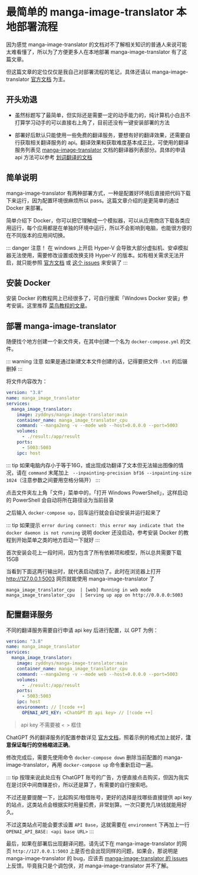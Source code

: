 # 最简单的 manga-image-translator 本地部署流程

因为感觉 manga-image-translator 的文档对不了解相关知识的普通人来说可能太难看懂了，所以为了方便更多人在本地部署 manga-image-translator 有了这篇文章。

但这篇文章的定位仅仅是我自己对部署流程的笔记，具体还请以 manga-image-translator [官方文档](https://github.com/zyddnys/manga-image-translator/blob/main/README_CN.md) 为主。

## 开头劝退

- 虽然标题写了最简单，但实际还是需要一定的动手能力的，纯计算机小白且不打算学习动手的可以直接右上角了，目前还没有一键安装部署的方法

- 部署好后默认只能使用一些免费的翻译服务，要想有好的翻译效果，还需要自行获取相关翻译服务的 api。翻译效果和获取难度基本成正比，可使用的翻译服务列表见 [manga-image-translator](https://github.com/zyddnys/manga-image-translator/blob/main/README_CN.md#翻译器列表) 文档的翻译器列表部分。具体的申请 api 方法可以参考 [划词翻译的文档](https://hcfy.app/docs/services/intro/#apply)

## 简单说明

manga-image-translator 有两种部署方式，一种是配置好环境后直接把代码下载下来运行，因为配置环境很麻烦所以 pass。这篇文章介绍的是更简单的通过 Docker 来部署。

简单介绍下 Docker，你可以把它理解成一个模拟器，可以从应用商店下载各类应用运行，每个应用都是在单独的环境中运行，所以不会影响到电脑，也能很方便的在不同版本的应用间切换。

::: danger 注意！
在 windows 上开启 Hyper-V 会导致大部分虚拟机、安卓模拟器无法使用，需要修改设置或改换支持 Hyper-V 的版本。如有相关需求无法开启，就只能参照 [官方文档](https://github.com/zyddnys/manga-image-translator/blob/main/README_CN.md#使用说明) 或 [这个 issues](https://github.com/zyddnys/manga-image-translator/issues/333#issuecomment-1612383229) 来安装了
:::

## 安装 Docker

安装 Docker 的教程网上已经很多了，可自行搜索「Windows Docker 安装」参考安装。这里推荐 [菜鸟教程的文章](https://www.runoob.com/docker/windows-docker-install.html)。

## 部署 manga-image-translator

随便找个地方创建一个新文件夹，在其中创建一个名为 `docker-compose.yml` 的文件。

::: warning 注意
如果是通过新建文本文件创建的话，记得要把文件 `.txt` 的后辍删掉
:::

将文件内容改为：

```yaml
version: "3.8"
name: manga_image_translator
services:
  manga_image_translator:
    image: zyddnys/manga-image-translator:main
    container_name: manga_image_translator_cpu
    command: --manga2eng -v --mode web --host=0.0.0.0 --port=5003
    volumes:
      - ./result:/app/result
    ports:
      - 5003:5003
    ipc: host
```

::: tip
如果电脑内存小于等于16G，或出现成功翻译了文本但无法输出图像的情况，请在 `command` 末尾加上 ` --inpainting-precision bf16 --inpainting-size 1024`（注意参数之间要用空格分隔开）
:::

点击文件夹左上角「文件」菜单中的，「打开 Windows PowerShell」，这样启动的 PowerShell 会自动将所在路径设为当前目录

之后输入 `docker-compose up`，回车运行就会自动安装并运行起来了

::: tip
如果提示 `error during connect: this error may indicate that the docker daemon is not running` 说明 docker 还没启动，参考安装 Docker 的教程到开始菜单之类的地方启动一下就好
:::

首次安装会花上一段时间，因为包含了所有依赖项和模型，所以总共需要下载 15GB

当看到下面这两行输出时，就代表启动成功了。此时在浏览器上打开 <http://127.0.0.1:5003> 网页就能使用 manga-image-translator 了

```
manga_image_translator_cpu  | [web] Running in web mode
manga_image_translator_cpu  | Serving up app on http://0.0.0.0:5003
```

## 配置翻译服务

不同的翻译服务需要自行申请 api key 后进行配置，以 GPT 为例：

```yaml
version: "3.8"
name: manga_image_translator
services:
  manga_image_translator:
    image: zyddnys/manga-image-translator:main
    container_name: manga_image_translator_cpu
    command: --manga2eng -v --mode web --host=0.0.0.0 --port=5003
    volumes:
      - ./result:/app/result
    ports:
      - 5003:5003
    ipc: host
    environment: // [!code ++]
      OPENAI_API_KEY: <ChatGPT 的 api key> // [!code ++]
```

> api key 不需要被 `< >` 框住

ChatGPT 外的翻译服务的配置参数详见 [官方文档](https://github.com/zyddnys/manga-image-translator/blob/main/README_CN.md#翻译器列表)，照着示例的格式加上就好，**注意保证每行的空格缩进正确**。

修改完成后，需要先使用命令 `docker-compose down` 删除当前配置的 manga-image-translator，再用 `docker-compose up` 命令重新启动一遍。

::: tip
按理来说此处应有 ChatGPT 账号的广告，方便直接点击购买，但因为我实在是讨厌中间商赚差价，所以还是算了，有需要的自行搜索吧。

不过还是要提醒一下，比起购买/租借账号，更好的选择是找哪些直接提供 api key 的站点，这类站点会根据实时用量扣费，非常划算。一次只要充几块钱就能用好久。

不过这类站点可能会要求设置 `API Base`，这就需要在 `environment` 下再加上一行 `OPENAI_API_BASE: <api base URL>`
:::

最后，如果在部署后出现翻译问题。请先试下在 manga-image-translator 的网页 `http://127.0.0.1:5003` 上是否也会出现同样的问题，如果会，那说明是 manga-image-translator 的 bug，应该去 [manga-image-translator 的 issues](https://github.com/zyddnys/manga-image-translator/issues) 上反馈。毕竟我只是个调包侠，对 manga-image-translator 并不了解。
